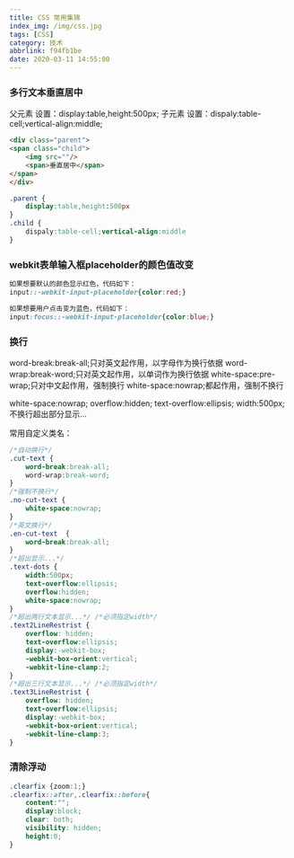 ```yaml
---
title: CSS 常用集锦
index_img: /img/css.jpg
tags: [CSS]
category: 技术
abbrlink: f94fb1be
date: 2020-03-11 14:55:00
---
```



### 多行文本垂直居中
父元素 设置：display:table,height:500px;
子元素 设置：dispaly:table-cell;vertical-align:middle;

```html
<div class="parent">
<span class="child">
    <img src=""/>
    <span>垂直居中</span>
</span>
</div>
```
```css
.parent {
    display:table,height:500px
}
.child {
    dispaly:table-cell;vertical-align:middle
}

```

### webkit表单输入框placeholder的颜色值改变
```css
如果想要默认的颜色显示红色，代码如下：
input::-webkit-input-placeholder{color:red;}

如果想要用户点击变为蓝色，代码如下：
input:focus::-webkit-input-placeholder{color:blue;}
```

### 换行
word-break:break-all;只对英文起作用，以字母作为换行依据
word-wrap:break-word;只对英文起作用，以单词作为换行依据
white-space:pre-wrap;只对中文起作用，强制换行
white-space:nowrap;都起作用，强制不换行

white-space:nowrap;
overflow:hidden;
text-overflow:ellipsis;
width:500px;
不换行超出部分显示...

常用自定义类名：

```css
/*自动换行*/
.cut-text {
    word-break:break-all;
    word-wrap:break-word;
}
/*强制不换行*/
.no-cut-text {
    white-space:nowrap;
}
/*英文换行*/
.en-cut-text  {
    word-break:break-all;
}
/*超出显示...*/
.text-dots {
    width:500px;
    text-overflow:ellipsis;
    overflow:hidden;
    white-space:nowrap;
}
/*超出两行文本显示...*/ /*必须指定width*/
.text2LineRestrist {
    overflow: hidden;
    text-overflow:ellipsis;
    display:-webkit-box;
    -webkit-box-orient:vertical;
    -webkit-line-clamp:2;
}
/*超出三行文本显示...*/ /*必须指定width*/
.text3LineRestrist {
    overflow: hidden;
    text-overflow:ellipsis;
    display:-webkit-box;
    -webkit-box-orient:vertical;
    -webkit-line-clamp:3;
}
```


### 清除浮动
```css
.clearfix {zoom:1;}
.clearfix::after,.clearfix::before{
    content:"";
    display:block;
    clear: both;
    visibility: hidden;
    height:0;
}
```